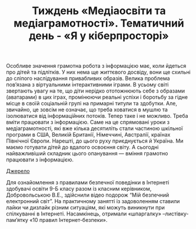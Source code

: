 ﻿---
title: Тиждень «Медіаосвіти та медіаграмотності». Тематичний день - «Я у кіберпросторі»
---

Особливе значення грамотна робота з інформацією має, коли йдеться про дітей та підлітків. У них нема ще життєвого досвіду, вони ще схильні до сліпого наслідування привабливих образів. Велика проблема пов’язана з віртуальними інтерактивними іграми. В усьому світі звертають увагу на те, що діти нерідко ототожнюють себе з образами (аватарами) в цих іграх, промінюючи реальні успіхи і боротьбу за гідне місце в своїй соціальній групі на примарні титули та здобутки. Але, звичайно, це зовсім не означає, що треба ховатися в мушлю та ізолюватися від інформаційних потоків. Тепер таке і не можливо. Треба вміти працювати з інформацією. Саме на це спрямовані уроки з медіаграмотності, які вже кілька десятиліть стали частиною шкільної програми в США, Великій Британії, Німеччині, Австралії, країнах Північної Європи. Нарешті, до цього руху приєднується й Україна. Ми маємо готувати дітей до вдалого освоєння світу. А сьогодні найважливіший складник цього опанування — вміння грамотно працювати з інформацією.

[Джерело](https://www.aup.com.ua/uploads/momg.pdf)

Для ознайомлення з правилами безпечної поведінки в Інтернеті здобувачі освіти 9-Б класу разом із класним керівником, Добровольською В.Е., здійснили відео подорож “Мій безпечний електронний світ”. На практичному занятті із задоволенням ставили лайки чи дизлайк різним ситуаціям, які можуть виникнути при спілкуванні в Інтернеті. Насамкінець, отримали «шпаргалку» –листівку-пам’ятку «10 правил Інтернет-безпеки».
